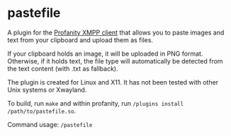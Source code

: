 # pastefile

A plugin for the [Profanity XMPP client](https://profanity-im.github.io/) that allows you to paste images and text from your clipboard and upload them as files.

If your clipboard holds an image, it will be uploaded in PNG format. Otherwise, if it holds text, the file type will automatically be detected from the text content (with .txt as fallback).

The plugin is created for Linux and X11. It has not been tested with other Unix systems or Xwayland.

To build, run `make` and within profanity, run `/plugins install /path/to/pastefile.so`.

Command usage: `/pastefile`

